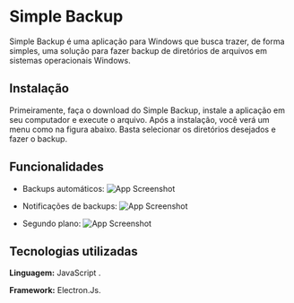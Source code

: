 
# Simple Backup

Simple Backup é uma aplicação para Windows que busca trazer, de forma simples, uma solução para fazer backup de diretórios de arquivos em sistemas operacionais Windows.


## Instalação

Primeiramente, faça o download do Simple Backup, instale a aplicação em seu computador e execute o arquivo. Após a instalação, você verá um menu como na figura abaixo. Basta selecionar os diretórios desejados e fazer o backup.
## Funcionalidades

- Backups automáticos:
![App Screenshot](https://via.placeholder.com/468x300?text=App+Screenshot+Here)

- Notificações de backups:
![App Screenshot](https://via.placeholder.com/468x300?text=App+Screenshot+Here)

- Segundo plano:
![App Screenshot](https://via.placeholder.com/468x300?text=App+Screenshot+Here)



## Tecnologias utilizadas

**Linguagem:** JavaScript .

**Framework:** Electron.Js.

